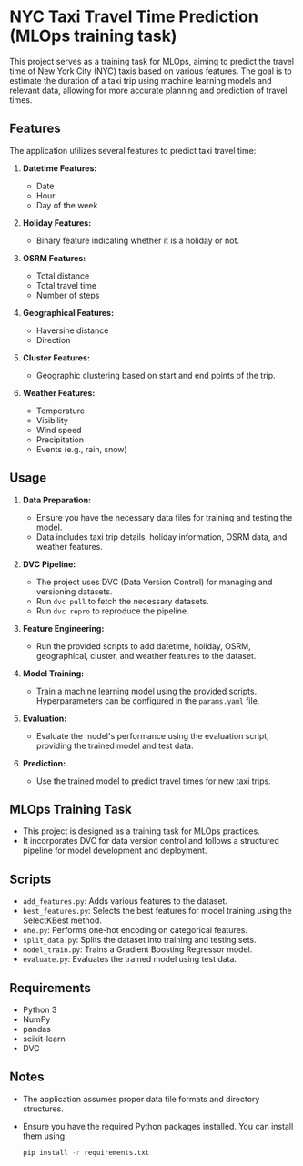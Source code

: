 # NYC Taxi Travel Time Prediction (MLOps training task)

This project serves as a training task for MLOps, aiming to predict the travel time of New York City (NYC) taxis based on various features. The goal is to estimate the duration of a taxi trip using machine learning models and relevant data, allowing for more accurate planning and prediction of travel times.

## Features

The application utilizes several features to predict taxi travel time:

1. **Datetime Features:**
   - Date
   - Hour
   - Day of the week

2. **Holiday Features:**
   - Binary feature indicating whether it is a holiday or not.

3. **OSRM Features:**
   - Total distance
   - Total travel time
   - Number of steps

4. **Geographical Features:**
   - Haversine distance
   - Direction

5. **Cluster Features:**
   - Geographic clustering based on start and end points of the trip.

6. **Weather Features:**
   - Temperature
   - Visibility
   - Wind speed
   - Precipitation
   - Events (e.g., rain, snow)

## Usage

1. **Data Preparation:**
   - Ensure you have the necessary data files for training and testing the model.
   - Data includes taxi trip details, holiday information, OSRM data, and weather features.

2. **DVC Pipeline:**
   - The project uses DVC (Data Version Control) for managing and versioning datasets.
   - Run `dvc pull` to fetch the necessary datasets.
   - Run `dvc repro` to reproduce the pipeline.

3. **Feature Engineering:**
   - Run the provided scripts to add datetime, holiday, OSRM, geographical, cluster, and weather features to the dataset.

4. **Model Training:**
   - Train a machine learning model using the provided scripts. Hyperparameters can be configured in the `params.yaml` file.

5. **Evaluation:**
   - Evaluate the model's performance using the evaluation script, providing the trained model and test data.

6. **Prediction:**
   - Use the trained model to predict travel times for new taxi trips.

## MLOps Training Task

- This project is designed as a training task for MLOps practices.
- It incorporates DVC for data version control and follows a structured pipeline for model development and deployment.

## Scripts

- `add_features.py`: Adds various features to the dataset.
- `best_features.py`: Selects the best features for model training using the SelectKBest method.
- `ohe.py`: Performs one-hot encoding on categorical features.
- `split_data.py`: Splits the dataset into training and testing sets.
- `model_train.py`: Trains a Gradient Boosting Regressor model.
- `evaluate.py`: Evaluates the trained model using test data.

## Requirements

- Python 3
- NumPy
- pandas
- scikit-learn
- DVC

## Notes

- The application assumes proper data file formats and directory structures. 

- Ensure you have the required Python packages installed. You can install them using:

  ```bash
  pip install -r requirements.txt
